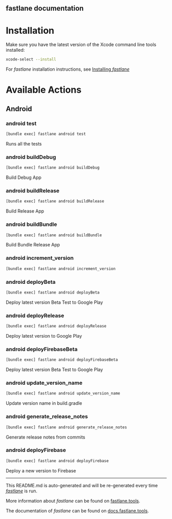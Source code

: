 fastlane documentation
----

# Installation

Make sure you have the latest version of the Xcode command line tools installed:

```sh
xcode-select --install
```

For _fastlane_ installation instructions, see [Installing _fastlane_](https://docs.fastlane.tools/#installing-fastlane)

# Available Actions

## Android

### android test

```sh
[bundle exec] fastlane android test
```

Runs all the tests

### android buildDebug

```sh
[bundle exec] fastlane android buildDebug
```

Build Debug App

### android buildRelease

```sh
[bundle exec] fastlane android buildRelease
```

Build Release App

### android buildBundle

```sh
[bundle exec] fastlane android buildBundle
```

Build Bundle Release App

### android increment_version

```sh
[bundle exec] fastlane android increment_version
```



### android deployBeta

```sh
[bundle exec] fastlane android deployBeta
```

Deploy latest version Beta Test to Google Play

### android deployRelease

```sh
[bundle exec] fastlane android deployRelease
```

Deploy latest version to Google Play

### android deployFirebaseBeta

```sh
[bundle exec] fastlane android deployFirebaseBeta
```

Deploy latest version Beta Test to Google Play

### android update_version_name

```sh
[bundle exec] fastlane android update_version_name
```

Update version name in build.gradle

### android generate_release_notes

```sh
[bundle exec] fastlane android generate_release_notes
```

Generate release notes from commits

### android deployFirebase

```sh
[bundle exec] fastlane android deployFirebase
```

Deploy a new version to Firebase

----

This README.md is auto-generated and will be re-generated every time [_fastlane_](https://fastlane.tools) is run.

More information about _fastlane_ can be found on [fastlane.tools](https://fastlane.tools).

The documentation of _fastlane_ can be found on [docs.fastlane.tools](https://docs.fastlane.tools).

